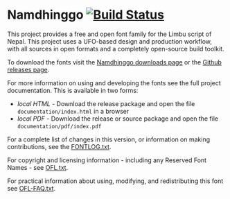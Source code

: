 # Namdhinggo [![Build Status](http://build.palaso.org/app/rest/builds/buildType:Fonts_Namdhinggo/statusIcon)](http://build.palaso.org/viewType.html?buildTypeId=Fonts_Namdhinggo&guest=1)

This project provides a free and open font family for the Limbu script of Nepal.
This project uses a UFO-based design and production workflow, with all sources in open formats and a completely open-source build toolkit.

To download the fonts visit the [Namdhinggo downloads page](https://software.sil.org/namdhinggo/#downloads) or the [Github releases page](https://github.com/silnrsi/font-namdhinggo/releases).

For more information on using and developing the fonts see the full project documentation. This is available in two forms:

- *local HTML* - Download the release package and open the file `documentation/index.html` in a browser
- *local PDF* - Download the release or source package and open the file `documentation/pdf/index.pdf`

For a complete list of changes in this version, or information on making contributions, see the [FONTLOG.txt](FONTLOG.txt).

For copyright and licensing information - including any Reserved Font Names - see [OFL.txt](OFL.txt).

For practical information about using, modifying, and redistributing this font see [OFL-FAQ.txt](OFL-FAQ.txt).

